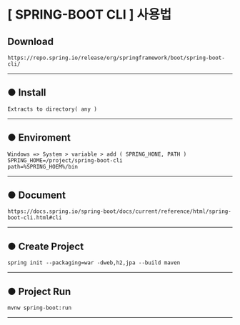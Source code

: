 # [ SPRING-BOOT CLI ] 사용법
## Download
    https://repo.spring.io/release/org/springframework/boot/spring-boot-cli/
*****
## ● Install
    Extracts to directory( any )
*****
## ● Enviroment
    Windows => System > variable > add ( SPRING_HONE, PATH ) 
    SPRING_HOME=/project/spring-boot-cli
    path=%SPRING_HOEM%/bin
*****
## ● Document 
    https://docs.spring.io/spring-boot/docs/current/reference/html/spring-boot-cli.html#cli
*****
## ● Create Project
    spring init --packaging=war -dweb,h2,jpa --build maven
*****
## ● Project Run
    mvnw spring-boot:run
*****
